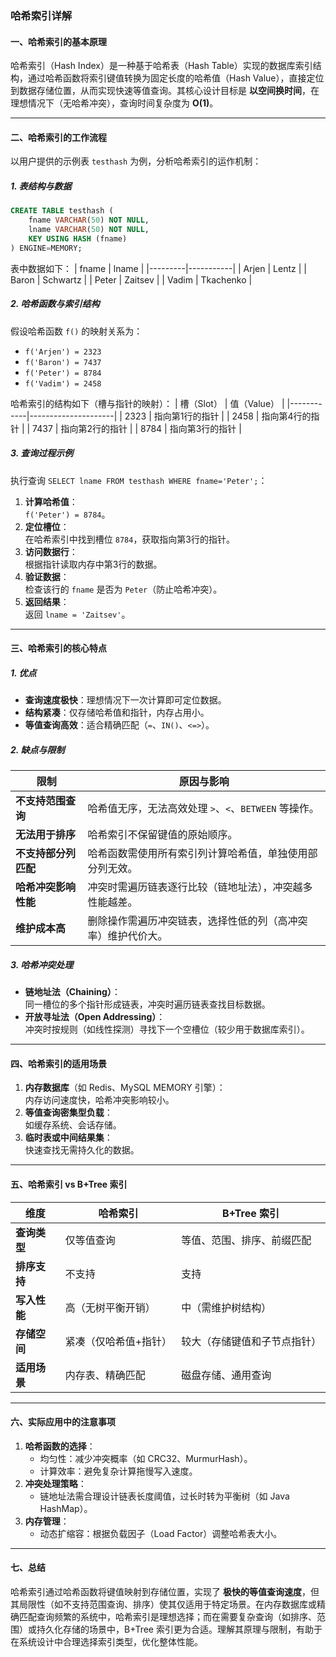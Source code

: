 ### 哈希索引详解

#### 一、哈希索引的基本原理
哈希索引（Hash Index）是一种基于哈希表（Hash Table）实现的数据库索引结构，通过哈希函数将索引键值转换为固定长度的哈希值（Hash Value），直接定位到数据存储位置，从而实现快速等值查询。其核心设计目标是 **以空间换时间**，在理想情况下（无哈希冲突），查询时间复杂度为 **O(1)**。

---

#### 二、哈希索引的工作流程
以用户提供的示例表 `testhash` 为例，分析哈希索引的运作机制：

##### 1. 表结构与数据
```sql
CREATE TABLE testhash (
    fname VARCHAR(50) NOT NULL,
    lname VARCHAR(50) NOT NULL,
    KEY USING HASH (fname)
) ENGINE=MEMORY;
```
表中数据如下：
| fname   | lname     |
|---------|-----------|
| Arjen   | Lentz     |
| Baron   | Schwartz  |
| Peter   | Zaitsev   |
| Vadim   | Tkachenko |

##### 2. 哈希函数与索引结构
假设哈希函数 `f()` 的映射关系为：
- `f('Arjen') = 2323`
- `f('Baron') = 7437`
- `f('Peter') = 8784`
- `f('Vadim') = 2458`

哈希索引的结构如下（槽与指针的映射）：
| 槽（Slot） | 值（Value）         |
|------------|---------------------|
| 2323       | 指向第1行的指针     |
| 2458       | 指向第4行的指针     |
| 7437       | 指向第2行的指针     |
| 8784       | 指向第3行的指针     |

##### 3. 查询过程示例
执行查询 `SELECT lname FROM testhash WHERE fname='Peter';`：
1. **计算哈希值**：  
   `f('Peter') = 8784`。
2. **定位槽位**：  
   在哈希索引中找到槽位 `8784`，获取指向第3行的指针。
3. **访问数据行**：  
   根据指针读取内存中第3行的数据。
4. **验证数据**：  
   检查该行的 `fname` 是否为 `Peter`（防止哈希冲突）。
5. **返回结果**：  
   返回 `lname = 'Zaitsev'`。

---

#### 三、哈希索引的核心特点

##### 1. 优点
- **查询速度极快**：理想情况下一次计算即可定位数据。
- **结构紧凑**：仅存储哈希值和指针，内存占用小。
- **等值查询高效**：适合精确匹配（`=`、`IN()`、`<=>`）。

##### 2. 缺点与限制
| **限制**                  | **原因与影响**                                                                 |
|---------------------------|-------------------------------------------------------------------------------|
| **不支持范围查询**         | 哈希值无序，无法高效处理 `>`、`<`、`BETWEEN` 等操作。                         |
| **无法用于排序**           | 哈希索引不保留键值的原始顺序。                                               |
| **不支持部分列匹配**       | 哈希函数需使用所有索引列计算哈希值，单独使用部分列无效。                     |
| **哈希冲突影响性能**       | 冲突时需遍历链表逐行比较（链地址法），冲突越多性能越差。                     |
| **维护成本高**             | 删除操作需遍历冲突链表，选择性低的列（高冲突率）维护代价大。                 |

##### 3. 哈希冲突处理
- **链地址法（Chaining）**：  
  同一槽位的多个指针形成链表，冲突时遍历链表查找目标数据。
- **开放寻址法（Open Addressing）**：  
  冲突时按规则（如线性探测）寻找下一个空槽位（较少用于数据库索引）。

---

#### 四、哈希索引的适用场景
1. **内存数据库**（如 Redis、MySQL MEMORY 引擎）：  
   内存访问速度快，哈希冲突影响较小。
2. **等值查询密集型负载**：  
   如缓存系统、会话存储。
3. **临时表或中间结果集**：  
   快速查找无需持久化的数据。

---

#### 五、哈希索引 vs B+Tree 索引
| **维度**         | **哈希索引**                  | **B+Tree 索引**                |
|------------------|-------------------------------|---------------------------------|
| **查询类型**     | 仅等值查询                    | 等值、范围、排序、前缀匹配      |
| **排序支持**     | 不支持                        | 支持                            |
| **写入性能**     | 高（无树平衡开销）            | 中（需维护树结构）              |
| **存储空间**     | 紧凑（仅哈希值+指针）         | 较大（存储键值和子节点指针）    |
| **适用场景**     | 内存表、精确匹配              | 磁盘存储、通用查询              |

---

#### 六、实际应用中的注意事项
1. **哈希函数的选择**：  
   - 均匀性：减少冲突概率（如 CRC32、MurmurHash）。  
   - 计算效率：避免复杂计算拖慢写入速度。
2. **冲突处理策略**：  
   - 链地址法需合理设计链表长度阈值，过长时转为平衡树（如 Java HashMap）。
3. **内存管理**：  
   - 动态扩缩容：根据负载因子（Load Factor）调整哈希表大小。

---

#### 七、总结
哈希索引通过哈希函数将键值映射到存储位置，实现了 **极快的等值查询速度**，但其局限性（如不支持范围查询、排序）使其仅适用于特定场景。在内存数据库或精确匹配查询频繁的系统中，哈希索引是理想选择；而在需要复杂查询（如排序、范围）或持久化存储的场景中，B+Tree 索引更为合适。理解其原理与限制，有助于在系统设计中合理选择索引类型，优化整体性能。


